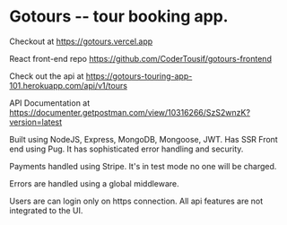# Gotours -- tour booking app.

Checkout at https://gotours.vercel.app

React front-end repo https://github.com/CoderTousif/gotours-frontend

Check out the api at https://gotours-touring-app-101.herokuapp.com/api/v1/tours

API Documentation at https://documenter.getpostman.com/view/10316266/SzS2wnzK?version=latest

Built using NodeJS, Express, MongoDB, Mongoose, JWT. Has SSR Front end using Pug.
It has sophisticated error handling and security.

Payments handled using Stripe. It's in test mode no one will be charged.

Errors are handled using a global middleware.

Users are can login only on https connection. All api features are not integrated to the UI.
